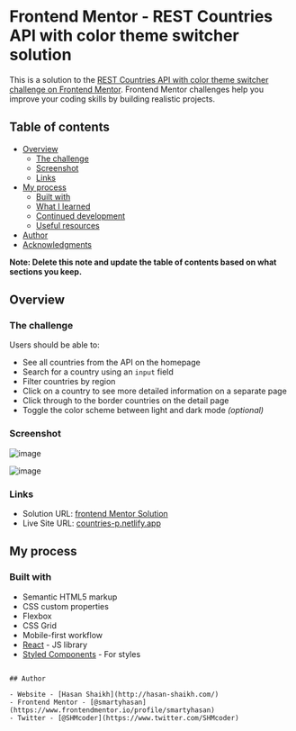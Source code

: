 # Frontend Mentor - REST Countries API with color theme switcher solution

This is a solution to the [REST Countries API with color theme switcher challenge on Frontend Mentor](https://www.frontendmentor.io/challenges/rest-countries-api-with-color-theme-switcher-5cacc469fec04111f7b848ca). Frontend Mentor challenges help you improve your coding skills by building realistic projects.

## Table of contents

- [Overview](#overview)
  - [The challenge](#the-challenge)
  - [Screenshot](#screenshot)
  - [Links](#links)
- [My process](#my-process)
  - [Built with](#built-with)
  - [What I learned](#what-i-learned)
  - [Continued development](#continued-development)
  - [Useful resources](#useful-resources)
- [Author](#author)
- [Acknowledgments](#acknowledgments)

**Note: Delete this note and update the table of contents based on what sections you keep.**

## Overview

### The challenge

Users should be able to:

- See all countries from the API on the homepage
- Search for a country using an `input` field
- Filter countries by region
- Click on a country to see more detailed information on a separate page
- Click through to the border countries on the detail page
- Toggle the color scheme between light and dark mode _(optional)_

### Screenshot

![image](https://user-images.githubusercontent.com/35498957/120929148-87ada480-c705-11eb-9f14-00588335bd90.png)

![image](https://user-images.githubusercontent.com/35498957/120929159-8f6d4900-c705-11eb-9d27-c8ff3b5b02ad.png)



### Links

- Solution URL: [frontend Mentor Solution](https://www.frontendmentor.io/solutions/reactjs-material-ui-debouncing-flexbox-grid-dark-mode-oYUHC4EJZ)
- Live Site URL: [countries-p.netlify.app](https://countries-p.netlify.app/)

## My process

### Built with

- Semantic HTML5 markup
- CSS custom properties
- Flexbox
- CSS Grid
- Mobile-first workflow
- [React](https://reactjs.org/) - JS library
- [Styled Components](https://styled-components.com/) - For styles


<!-- ### What I learned

Use this section to recap over some of your major learnings while working through this project. Writing these out and providing code samples of areas you want to highlight is a great way to reinforce your own knowledge.

To see how you can add code snippets, see below:

```html
<h1>Some HTML code I'm proud of</h1>
```

```css
.proud-of-this-css {
  color: papayawhip;
}
```

```js
const proudOfThisFunc = () => {
  console.log("🎉");
}; -->
```

## Author

- Website - [Hasan Shaikh](http://hasan-shaikh.com/)
- Frontend Mentor - [@smartyhasan](https://www.frontendmentor.io/profile/smartyhasan)
- Twitter - [@SHMcoder](https://www.twitter.com/SHMcoder)
